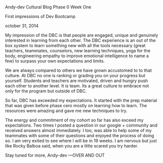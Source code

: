 Andy-dev Cultural Blog Phase 0 Week One

First impressions of Dev Bootcamp

october 31, 2014


   My impression of the DBC is that people are engaged, unique and genuinely interested in learning from each other. The DBC experience is an out of the box system to learn something new with all the tools necessary (great teachers, teammates, counselors, new learning techniques, yoga for the body, engineering empathy to improve emotional intelligence to name a few) to surpass your own expectations and limits.

   We are always compared to others we have grown accustomed to to that culture. At DBC no one is ranking or grading you on your progress but yourself. Students and teachers are motivated, driven and hungry push each other to another level. It is team. Its a great culture to embrace not only for the program but outside of DBC.

   So far, DBC has exceeded my expectations. It started with the prep material  that was given before phase cero mostly on learning how to learn. The resources were amazing and gave me new techniques to try.

   The energy and commitment of my cohort so far has also exceed my expectations. Two times I posted a question in our google + community and received answers almost immediately. I too, was able to help some of my teammates with some of their questions and enjoyed the process of doing so.  I am very exited to see where I will be in 19 weeks. I am nervous but just like Rocky Balboa said, when you are a little scared you try harder.

Stay tuned for more,
Andy-dev —OVER AND OUT
